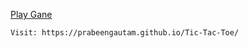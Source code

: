 <a href='https://prabeengautam.github.io/Tic-Tac-Toe/'> Play Gane</a>

    Visit: https://prabeengautam.github.io/Tic-Tac-Toe/
